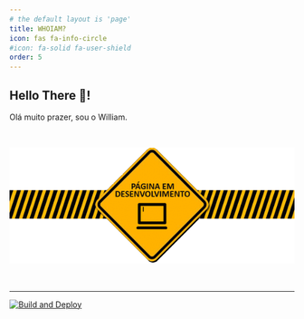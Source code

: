 ```yaml
---
# the default layout is 'page'
title: WHOIAM?
icon: fas fa-info-circle
#icon: fa-solid fa-user-shield
order: 5
---
```


## Hello There 👋!


Olá muito prazer, sou o William.

<br>

![logotipo](/assets/img/01/image.gif)

<br>

<hr>


[![Build and Deploy](https://github.com/williamcrcosta/williamcosta.github.io/actions/workflows/pages-deploy.yml/badge.svg)](https://github.com/williamcrcosta/williamcosta.github.io/actions/workflows/pages-deploy.yml)
